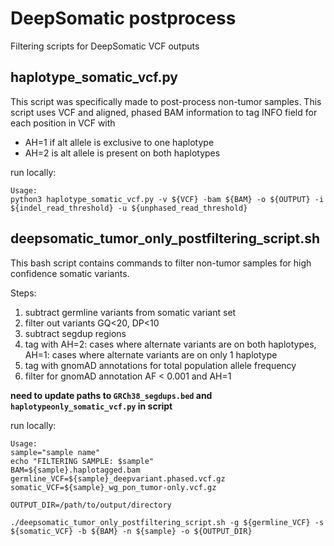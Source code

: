 # DeepSomatic postprocess
Filtering scripts for DeepSomatic VCF outputs

## haplotype_somatic_vcf.py
This script was specifically made to post-process non-tumor samples.
This script uses VCF and aligned, phased BAM information to tag INFO field for each position in VCF with 
- AH=1 if alt allele is exclusive to one haplotype
- AH=2 is alt allele is present on both haplotypes

run locally:
```
Usage:
python3 haplotype_somatic_vcf.py -v ${VCF} -bam ${BAM} -o ${OUTPUT} -i ${indel_read_threshold} -u ${unphased_read_threshold}
```
## deepsomatic_tumor_only_postfiltering_script.sh
This bash script contains commands to filter non-tumor samples for high confidence somatic variants.

Steps:
1. subtract germline variants from somatic variant set
2. filter out variants GQ<20, DP<10
3. subtract segdup regions
4. tag with AH=2: cases where alternate variants are on both haplotypes, AH=1: cases where alternate variants are on only 1 haplotype
5. tag with gnomAD annotations for total population allele frequency
6. filter for gnomAD annotation AF < 0.001 and AH=1

**need to update paths to `GRCh38_segdups.bed` and `haplotypeonly_somatic_vcf.py` in script**

run locally:
```
Usage:
sample="sample name"
echo "FILTERING SAMPLE: $sample"
BAM=${sample}.haplotagged.bam
germline_VCF=${sample}_deepvariant.phased.vcf.gz
somatic_VCF=${sample}_wg_pon_tumor-only.vcf.gz

OUTPUT_DIR=/path/to/output/directory

./deepsomatic_tumor_only_postfiltering_script.sh -g ${germline_VCF} -s ${somatic_VCF} -b ${BAM} -n ${sample} -o ${OUTPUT_DIR}
```
